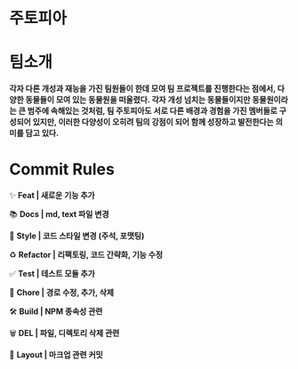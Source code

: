 # 주토피아

# 팀소개
**각자 다른 개성과 재능을 가진 팀원들이 한데 모여 팀 프로젝트를 진행한다는 점에서, 다양한 동물들이 모여 있는 동물원을 떠올렸다. 각자 개성 넘치는 동물들이지만 동물원이라는 큰 범주에 속해있는 것처럼, 팀 주토피아도 서로 다른 배경과 경험을 가진 멤버들로 구성되어 있지만, 이러한 다양성이 오히려 팀의 강점이 되어 함께 성장하고 발전한다는 의미를 담고 있다.**

# Commit Rules
✨ **Feat | 새로운 기능 추가**

📚 **Docs | md, text 파일 변경**

🎨 **Style | 코드 스타일 변경 (주석, 포맷팅)**

♻️ **Refactor | 리팩토링, 코드 간략화, 기능 수정**

✅ **Test | 테스트 모듈 추가**

🔧 **Chore | 경로 수정, 추가, 삭제**

🛠️ **Build | NPM 종속성 관련**

🗑️ **DEL | 파일, 디렉토리 삭제 관련**

📝 **Layout | 마크업 관련 커밋**


